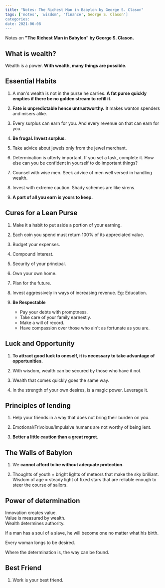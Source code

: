 ```yaml
---
title: "Notes: The Richest Man in Babylon by George S. Clason"
tags: ['notes', 'wisdom', 'finance', George S. Clason']
categories: 
date: 2021-06-08
---
```




Notes on **"The Richest Man in Babylon" by George S. Clason.**

## What is wealth?  

Wealth is a power. **With wealth, many things are possible.**

## Essential Habits     

1. A man's wealth is not in the purse he carries. **A fat purse quickly empties if there be no golden stream to refill it.**  

2. **Fate is unpredictable hence untrustworthy.** It makes wanton spenders and misers alike.    

3. Every surplus can earn for you. And every revenue on that can earn for you.  

4. **Be frugal. Invest surplus.**    

5. Take advice about jewels only from the jewel merchant.

6. Determination is utterly important. If you set a task, complete it. How else can you be confident in yourself to do important things?  

7. Counsel with wise men. Seek advice of men well versed in handling wealth.  

8. Invest with extreme caution. Shady schemes are like sirens.  

9. **A part of all you earn is yours to keep.**  

## Cures for a Lean Purse   

1. Make it a habit to put aside a portion of your earning.   

2. Each coin you spend must return 100% of its appreciated value.  

3. Budget your expenses.  

4. Compound Interest.

5. Security of your principal.  

6. Own your own home.  

7. Plan for the future.  

8. Invest aggressively in ways of increasing revenue. Eg: Education.  

9. **Be Respectable**
    * Pay your debts with promptness.  
    * Take care of your family earnestly.  
    * Make a will of record.  
    * Have compassion over those who ain't as fortunate as you are.   

## Luck and Opportunity   

1. **To attract good luck to oneself, it is necessary to take advantage of opportunities.**

2. With wisdom, wealth can be secured by those who have it not.  

3. Wealth that comes quickly goes the same way.  

4. In the strength of your own desires, is a magic power. Leverage it.  

## Principles of lending  

1. Help your friends in a way that does not bring their burden on you.  

2. Emotional/Frivolous/Impulsive humans are not worthy of being lent.    

3. **Better a little caution than a great regret.**

## The Walls of Babylon  

1. We **cannot afford to be without adequate protection.**

2. Thoughts of youth = bright lights of meteors that make the sky brilliant. 
Wisdom of age = steady light of fixed stars that are reliable enough to steer the course of sailors.   

## Power of determination   

Innovation creates value.  
Value is measured by wealth.  
Wealth determines authority.  

If a man has a soul of a slave, he will become one no matter what his birth.  

Every woman longs to be desired.  

Where the determination is, the way can be found. 

## Best Friend   
 
1. Work is your best friend. 

